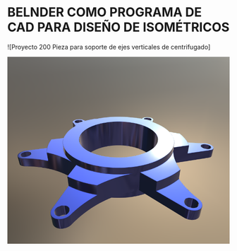 # BELNDER COMO PROGRAMA DE CAD PARA DISEÑO DE ISOMÉTRICOS
![Proyecto 200 Pieza para soporte de ejes verticales de centrifugado]

![./cad_1_0_mod_200/README.md](image-1.png)